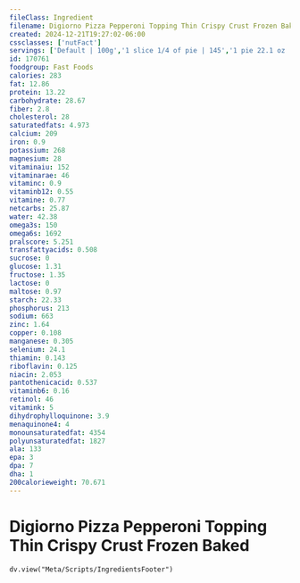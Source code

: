 ```yaml
---
fileClass: Ingredient
filename: Digiorno Pizza Pepperoni Topping Thin Crispy Crust Frozen Baked
created: 2024-12-21T19:27:02-06:00
cssclasses: ['nutFact']
servings: ['Default | 100g','1 slice 1/4 of pie | 145','1 pie 22.1 oz | 548']
id: 170761
foodgroup: Fast Foods
calories: 283
fat: 12.86
protein: 13.22
carbohydrate: 28.67
fiber: 2.8
cholesterol: 28
saturatedfats: 4.973
calcium: 209
iron: 0.9
potassium: 268
magnesium: 28
vitaminaiu: 152
vitaminarae: 46
vitaminc: 0.9
vitaminb12: 0.55
vitamine: 0.77
netcarbs: 25.87
water: 42.38
omega3s: 150
omega6s: 1692
pralscore: 5.251
transfattyacids: 0.508
sucrose: 0
glucose: 1.31
fructose: 1.35
lactose: 0
maltose: 0.97
starch: 22.33
phosphorus: 213
sodium: 663
zinc: 1.64
copper: 0.108
manganese: 0.305
selenium: 24.1
thiamin: 0.143
riboflavin: 0.125
niacin: 2.053
pantothenicacid: 0.537
vitaminb6: 0.16
retinol: 46
vitamink: 5
dihydrophylloquinone: 3.9
menaquinone4: 4
monounsaturatedfat: 4354
polyunsaturatedfat: 1827
ala: 133
epa: 3
dpa: 7
dha: 1
200calorieweight: 70.671
---
```


# Digiorno Pizza Pepperoni Topping Thin Crispy Crust Frozen Baked

```dataviewjs
dv.view("Meta/Scripts/IngredientsFooter")
```